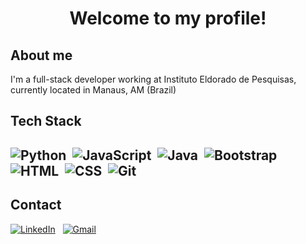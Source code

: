 <h1 align="center">
  Welcome to my profile!
</h1>

## About me
I'm a full-stack developer working at Instituto Eldorado de Pesquisas, currently located in Manaus, AM (Brazil)

## Tech Stack 

![Python](https://img.shields.io/badge/-Python-05122A?style=flat&logo=python)&nbsp;
![JavaScript](https://img.shields.io/badge/-JavaScript-05122A?style=flat&logo=javascript)&nbsp;
![Java](https://img.shields.io/badge/-Java-05122A?style=flat&logo=Java&logoColor=FFA518)&nbsp;
![Bootstrap](https://img.shields.io/badge/-Bootstrap-05122A?style=flat&logo=bootstrap&logoColor=563D7C)
![HTML](https://img.shields.io/badge/-HTML-05122A?style=flat&logo=HTML5)&nbsp;
![CSS](https://img.shields.io/badge/-CSS-05122A?style=flat&logo=CSS3&logoColor=1572B6)&nbsp;
![Git](https://img.shields.io/badge/-Git-05122A?style=flat&logo=git)&nbsp;
---

## Contact
<a href="https://www.linkedin.com/in/david-borges/"><img alt="LinkedIn" src="https://img.shields.io/badge/linkedin%20-%230077B5.svg?&style=flat&logo=linkedin&logoColor=white"/></a> &nbsp;
<a href="mailto:davidjunior.email@gmail.com"><img alt="Gmail" src="https://img.shields.io/badge/Gmail-D14836?style=flat&logo=gmail&logoColor=white" /></a> &nbsp;
